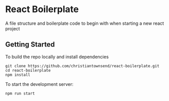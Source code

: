 # React Boilerplate

A file structure and boilerplate code to begin with when starting a new react project

## Getting Started

To build the repo locally and install dependencies

    git clone https://github.com/christiantownsend/react-boilerplate.git
    cd react-boilerplate
    npm install

To start the development server:

    npm run start
